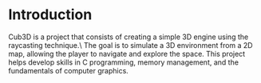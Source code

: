 # Introduction
Cub3D is a project that consists of creating a simple 3D engine using the raycasting technique.\ The goal is to simulate a 3D environment from a 2D map, allowing the player to navigate and explore the space. This project helps develop skills in C programming, memory management, and the fundamentals of computer graphics.
